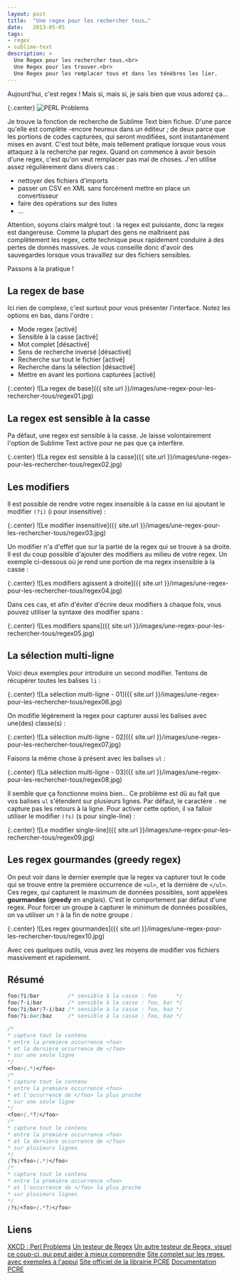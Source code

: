 ```yaml
---
layout: post
title:  "Une regex pour les rechercher tous…"
date:   2013-05-05
tags:
- regex
- sublime-text
description: >
  Une Regex pour les rechercher tous.<br>
  Une Regex pour les trouver.<br>
  Une Regex pour les remplacer tous et dans les ténèbres les lier.
---
```


Aujourd’hui, c'est regex !
Mais si, mais si, je sais bien que vous adorez ça…

{:.center}
![PERL Problems](https://imgs.xkcd.com/comics/perl_problems.png)

Je trouve la fonction de recherche de Sublime Text bien fichue. D'une parce qu'elle est complète -encore heureux dans un éditeur ; de deux parce que les portions de codes capturées, qui seront modifiées, sont instantanément mises en avant. C'est tout bête, mais tellement pratique lorsque vous vous attaquez à la recherche par regex.
Quand on commence à avoir besoin d'une regex, c'est qu'on veut remplacer pas mal de choses. J'en utilise assez régulièrement dans divers cas :

* nettoyer des fichiers d'imports
* passer un CSV en XML sans forcément mettre en place un convertisseur
* faire des opérations sur des listes
* …

Attention, soyons clairs malgré tout : la regex est puissante, donc la regex est dangereuse.
Comme la plupart des gens ne maîtrisent pas complètement les regex, cette technique peux rapidement conduire à des pertes de donnés massives. Je vous conseille donc d'avoir des sauvegardes lorsque vous travaillez sur des fichiers sensibles.

Passons à la pratique !

## La regex de base
Ici rien de complexe, c'est surtout pour vous présenter l'interface. Notez les options en bas, dans l'ordre :

* Mode regex [activé]
* Sensible à la casse [activé]
* Mot complet [désactivé]
* Sens de recherche inversé [désactivé]
* Recherche sur tout le fichier [activé]
* Recherche dans la sélection [désactivé]
* Mettre en avant les portions capturées [activé]

{:.center}
![La regex de base]({{ site.url }}/images/une-regex-pour-les-rechercher-tous/regex01.jpg)

## La regex est sensible à la casse

Pa défaut, une regex est sensible à la casse. Je laisse volontairement l'option de Sublime Text active pour ne pas que ça interfère.

{:.center}
![La regex est sensible à la casse]({{ site.url }}/images/une-regex-pour-les-rechercher-tous/regex02.jpg)

## Les modifiers

Il est possible de rendre votre regex insensible à la casse en lui ajoutant le modifier `(?i)` (i pour insensitive) :

{:.center}
![Le modifier insensitive]({{ site.url }}/images/une-regex-pour-les-rechercher-tous/regex03.jpg)

Un modifier n'a d'effet que sur la partie de la regex qui se trouve à sa droite. Il est du coup possible d'ajouter des modifiers au milieu de votre regex. Un exemple ci-dessous où je rend une portion de ma regex insensible à la casse :

{:.center}
![Les modifiers agissent à droite]({{ site.url }}/images/une-regex-pour-les-rechercher-tous/regex04.jpg)

Dans ces cas, et afin d'éviter d'écrire deux modifiers à chaque fois, vous pouvez utiliser la syntaxe des modifier spans :

{:.center}
![Les modifiers spans]({{ site.url }}/images/une-regex-pour-les-rechercher-tous/regex05.jpg)

## La sélection multi-ligne

Voici deux exemples pour introduire un second modifier. Tentons de récupérer toutes les balises `li` :

{:.center}
![La sélection multi-ligne - 01]({{ site.url }}/images/une-regex-pour-les-rechercher-tous/regex06.jpg)

On modifie légèrement la regex pour capturer aussi les balises avec une(des) classe(s) :

{:.center}
![La sélection multi-ligne - 02]({{ site.url }}/images/une-regex-pour-les-rechercher-tous/regex07.jpg)

Faisons la même chose à présent avec les balises `ul` :

{:.center}
![La sélection multi-ligne - 03]({{ site.url }}/images/une-regex-pour-les-rechercher-tous/regex08.jpg)

Il semble que ça fonctionne moins bien… Ce problème est dû au fait que vos balises `ul` s'étendent sur plusieurs lignes. Par défaut, le caractère `.` ne capture pas les retours à la ligne. Pour activer cette option, il va falloir utiliser le modifier `(?s)` (s pour single-line) :

{:.center}
![Le modifier single-line]({{ site.url }}/images/une-regex-pour-les-rechercher-tous/regex09.jpg)

## Les regex gourmandes (greedy regex)

On peut voir dans le dernier exemple que la regex va capturer tout le code qui se trouve entre la première occurrence de `<ul>`, et la dernière de `</ul>`.
Ces regex, qui capturent le maximum de données possibles, sont appelées **gourmandes** (**greedy** en anglais). C'est le comportement par défaut d'une regex. Pour forcer un groupe à capturer le minimum de données possibles, on va utiliser un `?` à la fin de notre groupe :

{:.center}
![Les regex gourmandes]({{ site.url }}/images/une-regex-pour-les-rechercher-tous/regex10.jpg)

Avec ces quelques outils, vous avez les moyens de modifier vos fichiers massivement et rapidement.

## Résumé

```css
foo(?i)bar         /* sensible à la casse : foo      */
foo(?-i)bar        /* sensible à la casse : foo, bar */
foo(?i)bar(?-i)baz /* sensible à la casse : foo, baz */
foo(?i:bar)baz     /* sensible à la casse : foo, baz */

/*
* capture tout le contenu
* entre la première occurrence <foo>
* et la dernière occurrence de </foo>
* sur une seule ligne
*/
<foo>(.*)</foo>
/*
* capture tout le contenu
* entre la première occurrence <foo>
* et l'occurrence de </foo> la plus proche
* sur une seule ligne
*/
<foo>(.*?)</foo>
/*
* capture tout le contenu
* entre la première occurrence <foo>
* et la dernière occurrence de </foo>
* sur plusieurs lignes
*/
(?s)<foo>(.*)</foo>
/*
* capture tout le contenu
* entre la première occurrence <foo>
* et l'occurrence de </foo> la plus proche
* sur plusieurs lignes
*/
(?s)<foo>(.*?)</foo>
```

## Liens
[XKCD : Perl Problems](https://xkcd.com/1171/)
[Un testeur de Regex](https://lumadis.be/regex/test_regex.php?lang=fr)
[Un autre testeur de Regex, visuel ce coup-ci, qui peut aider à mieux comprendre](https://www.regexper.com/)
[Site complet sur les regex, avec exemples à l'appui](https://www.regular-expressions.info/)
[Site officiel de la librairie PCRE](https://www.pcre.org/)
[Documentation PCRE](https://php.net/manual/fr/book.pcre.php)
